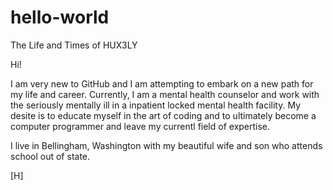# hello-world
The Life and Times of HUX3LY

Hi!

I am very new to GitHub and I am attempting to embark on a new path for my life and career. Currently, I am a mental health counselor and work with the seriously mentally ill in a inpatient locked mental health facility. My desite is to educate myself in the art of coding and to ultimately become a computer programmer and leave my currentl field of expertise. 

I live in Bellingham, Washington with my beautiful wife and son who attends school out of state. 

[H]
